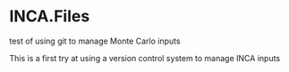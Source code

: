 # INCA.Files
test of using git to manage Monte Carlo inputs

This is a first try at using a version control system to manage INCA inputs
